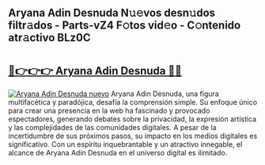 ## Aryana Adin Desnuda N𝚞𝚎vos desn𝚞dos filtr𝚊dos - Parts-vZ4 F𝚘tos vid𝚎o - C𝚘ntenido atr𝚊ctivo BLz0C

# <h2><a href="http://mb4s261.tromn.icu/?c=Aryana+Adin+Desnuda">🔗👉👉👉 Aryana Adin Desnuda 🔗🔗</a></h2>

[![Aryana Adin Desnuda nuevo](https://i.imgur.com/pEAQMta.gif)](http://mb4s261.tromn.icu/?c=Aryana+Adin+Desnuda)
Aryana Adin Desnuda, una figura multifacética y paradójica, desafía la comprensión simple. Su enfoque único para crear una presencia en la web ha fascinado y provocado espectadores, generando debates sobre la privacidad, la expresión artística y las complejidades de las comunidades digitales. A pesar de la incertidumbre de sus próximos pasos, su impacto en los medios digitales es significativo. Con un espíritu inquebrantable y un atractivo innegable, el alcance de Aryana Adin Desnuda en el universo digital es ilimitado.
